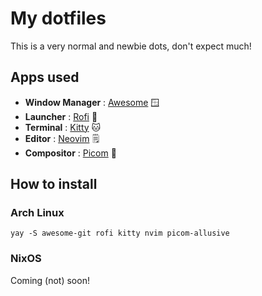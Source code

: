 # My dotfiles
This is a very normal and newbie dots, don't expect much!

## Apps used
* **Window Manager** : [Awesome](https://awesomewm.org/)  🪟
* **Launcher** : [Rofi](https://github.com/davatorium/rofi)  🚀
* **Terminal** : [Kitty](https://github.com/kovidgoyal/kitty)  🐱
* **Editor**  : [Neovim](https://neovim.io/)  🗒️
* **Compositor**  : [Picom](https://github.com/allusive-dev/picom-allusive)  🍧

## How to install
### Arch Linux
`yay -S awesome-git rofi kitty nvim picom-allusive`
### NixOS
Coming (not) soon!
